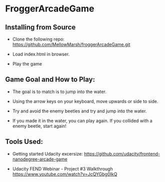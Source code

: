 # FroggerArcadeGame

## Installing from Source

* Clone the following repo:
 https://github.com/MellowMarsh/froggerArcadeGame.git
* Load index.html in browser.

* Play the game

## Game Goal and How to Play:

* The goal is to match is to jump into the water. 

* Using the arrow keys on your keyboard, move upwards or side to side.

* Try and avoid the enemy beetles and try and jump into the water.

* If you made it in the water, you can play again. If you collided with a enemy beetle, start again!

## Tools Used:

* Getting started Udacity excersize:
  https://github.com/udacity/frontend-nanodegree-arcade-game


* Udacity FEND Webinar - Project #3 Walkthrough
  https://www.youtube.com/watch?v=JcQYGbg0IkQ
